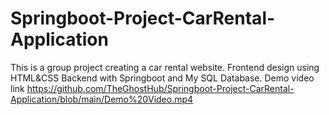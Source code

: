 # Springboot-Project-CarRental-Application
This is a group project creating a car rental website. Frontend design using HTML&amp;CSS Backend with Springboot and My SQL Database. 
Demo video link https://github.com/TheGhostHub/Springboot-Project-CarRental-Application/blob/main/Demo%20Video.mp4
